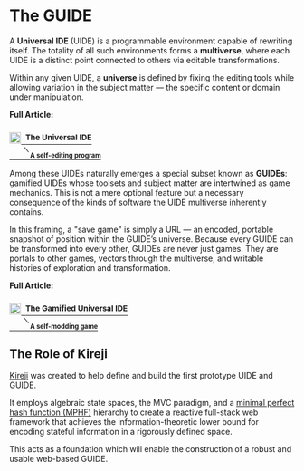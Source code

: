 # The GUIDE

A **Universal IDE** (UIDE) is a programmable environment capable of rewriting itself. The totality of all such environments forms a **multiverse**, where each UIDE is a distinct point connected to others via editable transformations.

Within any given UIDE, a **universe** is defined by fixing the editing tools while allowing variation in the subject matter — the specific content or domain under manipulation.

**Full Article:**  
<h3><a href="https://www.ejaugust.com/0.129.2/4lbeO3z_cmrXOKxrM/"><img src="https://raw.githubusercontent.com/kireji-app/demo/refs/heads/main/src/com/ejaugust/note/part.png" style="width:1.25em" alt="part icon" />&nbsp;&nbsp;<sup>The Universal IDE<br>&nbsp;&nbsp;&nbsp;&nbsp;&nbsp;&nbsp;&nbsp;&nbsp;<sup>⟍&nbsp;</sup><sub>A self-editing program</sub></sup></a></h3>

Among these UIDEs naturally emerges a special subset known as **GUIDEs**: gamified UIDEs whose toolsets and subject matter are intertwined as game mechanics. This is not a mere optional feature but a necessary consequence of the kinds of software the UIDE multiverse inherently contains.

In this framing, a "save game" is simply a URL — an encoded, portable snapshot of position within the GUIDE’s universe. Because every GUIDE can be transformed into every other, GUIDEs are never just games. They are portals to other games, vectors through the multiverse, and writable histories of exploration and transformation.

**Full Article:**  
<h3><a href="https://www.ejaugust.com/0.129.2/4lbofySVBqVXOKxrM/"><img src="https://raw.githubusercontent.com/kireji-app/demo/refs/heads/main/src/com/ejaugust/note/part.png" style="width:1.25em" alt="part icon" />&nbsp;&nbsp;<sup>The Gamified Universal IDE<br>&nbsp;&nbsp;&nbsp;&nbsp;&nbsp;&nbsp;&nbsp;&nbsp;<sup>⟍&nbsp;</sup><sub>A self-modding game</sub></sup></a></h3>

## The Role of Kireji

[Kireji](https://github.com/kireji-app/kireji) was created to help define and build the first prototype UIDE and GUIDE.

It employs algebraic state spaces, the MVC paradigm, and a [minimal perfect hash function (MPHF)](https://github.com/kireji-app/mphf) hierarchy to create a reactive full-stack web framework that achieves the information-theoretic lower bound for encoding stateful information in a rigorously defined space.

This acts as a foundation which will enable the construction of a robust and usable web-based GUIDE.
